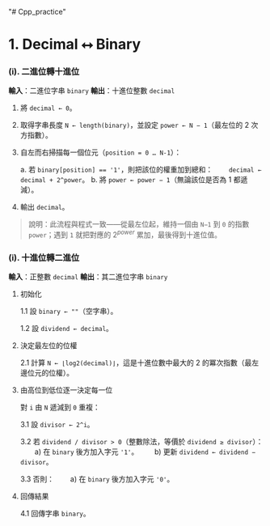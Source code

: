 "# Cpp_practice" 

# 1. Decimal ⭤  Binary

### (i). 二進位轉十進位
**輸入**：二進位字串 `binary`
**輸出**：十進位整數 `decimal`

1. 將 `decimal ← 0`。
2. 取得字串長度 `N ← length(binary)`，並設定 `power ← N − 1`（最左位的 2 次方指數）。
3. 自左而右掃描每一個位元（`position = 0 … N-1`）：
   
   a. 若 `binary[position] == '1'`，則把該位的權重加到總和：
     `decimal ← decimal + 2^power`。
   b. 將 `power ← power − 1`（無論該位是否為 1 都遞減）。
   
4. 輸出 `decimal`。

> 說明：此流程與程式一致——從最左位起，維持一個由 `N−1` 到 `0` 的指數 `power`；遇到 `1` 就把對應的 $2^{power}$ 累加，最後得到十進位值。



### (i). 十進位轉二進位
**輸入**：正整數 `decimal`
**輸出**：其二進位字串 `binary`

1. 初始化
   
   1.1 設 `binary ← ""`（空字串）。
   
   1.2 設 `dividend ← decimal`。

2. 決定最左位的位權
   
   2.1 計算 `N ← ⌊log2(decimal)⌋`，這是十進位數中最大的 2 的冪次指數（最左邊位元的位權）。

3. 由高位到低位逐一決定每一位

   對 `i` 由 `N` 遞減到 `0` 重複：
   
   3.1 設 `divisor ← 2^i`。
   
   3.2 若 `dividend / divisor > 0`（整數除法，等價於 `dividend ≥ divisor`）：
     a) 在 `binary` 後方加入字元 `'1'`。
     b) 更新 `dividend ← dividend − divisor`。
   
   3.3 否則：
     a) 在 `binary` 後方加入字元 `'0'`。

4. 回傳結果
   
   4.1 回傳字串 `binary`。
